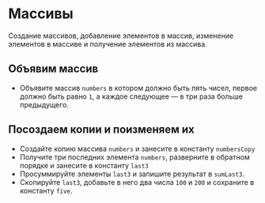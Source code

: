 # Массивы

Создание массивов, добавление элементов в массив, изменение элементов в массиве и получение элементов из массива.

## Объявим массив

 * Объявите массив `numbers` в котором должно быть пять чисел, первое должно быть равно `1`, а каждое следующее — в три раза больше предыдущего.

## Посоздаем копии и поизменяем их

 * Создайте копию массива `numbers` и занесите в константу `numbersCopy`
 * Получите три последних элемента `numbers`, разверните в обратном порядке и занесите в константу `last3`
 * Просуммируйте элементы `last3` и запишите результат в `sumLast3`.
 * Скопируйте `last3`, добавьте в него два числа `100` и `200` и сохраните в константу `five`.
